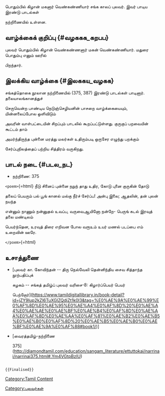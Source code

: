 பொதும்பில் கிழான் மகனார் வெண்கண்ணியார் சங்க காலப் புலவர். இவர் பாடிய இரண்டு பாடல்கள்
நற்றிணையில் உள்ளன.

## வாழ்க்கைக் குறிப்பு {#வழககக_கறபப}

புலவர் பொதும்பில் கிழான் வெண்கண்ணனார் மகன் வெண்கண்ணியார். மதுரை பொதும்பு எனும் ஊரில்
பிறந்தார்.

## இலக்கிய வாழ்க்கை {#இலககய_வழகக}

சங்கத்தொகை நூலான நற்றிணையில் (375, 387) இரண்டு பாடல்கள் பாடினார். தலையாலங்கானத்துச்
செருவென்ற பாண்டிய நெடுஞ்செழியனின் பாசறை வாழ்க்கையையும், மின்னலைப்போல ஒளிவிடும்
அவரின் வாள்பட்டையின் சிறப்பும் பாடலில் கூறப்பட்டுள்ளது. குருகுப் பறவையின் கூட்டம் தாம்
அமர்ந்திருந்த புன்னை மரத்து மலர்கள் உதிரும்படி ஒருசேர எழுந்து பறக்கும்
சேர்ப்புநிலத்தைப் பற்றிய சித்திரம் வருகிறது.

## பாடல் நடை {#படல_நட}

-   நற்றிணை: 375

`<poem>`{=html} நீடு சினைப் புன்னை நறுந் தாது உதிர, கோடு புனை குருகின் தோடு
தலைப் பெயரும் பல் பூங் கானல் மல்கு நீர்ச் சேர்ப்ப! அன்பு இலை; ஆதலின், தன் புலன் நயந்த
என்னும் நாணும் நன்னுதல் உவப்ப, வருவைஆயினோ நன்றே- பெருங் கடல் இரவுத் தலை மண்டிலம்
பெயர்ந்தென, உரவுத் திரை எறிவன போல வரூஉம் உயர் மணல் படப்பை எம் உறைவின் ஊரே.
`</poem>`{=html}

## உசாத்துணை

-   [புலவர் கா. கோவிந்தன் -- திரு நெல்வேலி தென்னிந்திய சைவ சித்தாந்த நூற்பதிப்புக்
    கழகம் -- சங்கத் தமிழ்ப் புலவர் வரிசை-8: கிழார்ப்பெயர் பெயர்
    பெற்றோர்](https://www.tamildigitallibrary.in/book-detail?id=jZY9lup2kZl6TuXGlZQdjZt1k0l3&tag=%E0%AE%9A%E0%AE%99%E0%AF%8D%E0%AE%95%E0%AE%A4%E0%AF%8D%20%E0%AE%A4%E0%AE%AE%E0%AE%BF%E0%AE%B4%E0%AF%8D%E0%AE%AA%E0%AF%8D%E0%AE%AA%E0%AF%81%E0%AE%B2%E0%AE%B5%E0%AE%B0%E0%AF%8D%20%E0%AE%B5%E0%AE%B0%E0%AE%BF%E0%AE%9A%E0%AF%88#book1/)\]
-   [வைரத்தமிழ்-நற்றிணை
    375](http://diamondtamil.com/education/sangam_literature/ettuttokai/narrinai/narrinai375.html#.Ym4VGtpBzIU)

```{=mediawiki}
{{Finalised}}
```
[Category:Tamil Content](Category:Tamil_Content "wikilink")
[Category:புலவர்கள்](Category:புலவர்கள் "wikilink")
